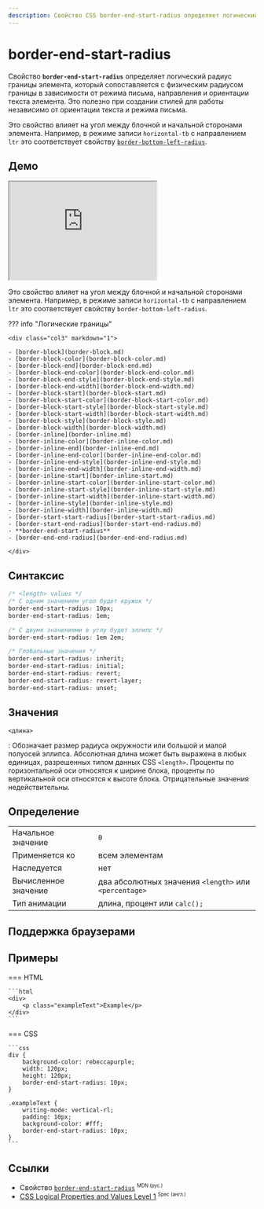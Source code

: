 ```yaml
---
description: Свойство CSS border-end-start-radius определяет логический радиус границы элемента, который сопоставляется с физическим радиусом границы в зависимости от режима письма, направления и ориентации текста элемента.
---
```


# border-end-start-radius

Свойство **`border-end-start-radius`** определяет логический радиус границы элемента, который сопоставляется с физическим радиусом границы в зависимости от режима письма, направления и ориентации текста элемента. Это полезно при создании стилей для работы независимо от ориентации текста и режима письма.

Это свойство влияет на угол между блочной и начальной сторонами элемента. Например, в режиме записи `horizontal-tb` с направлением `ltr` это соответствует свойству [`border-bottom-left-radius`](border-bottom-left-radius.md).

## Демо

<iframe class="interactive is-default-height" height="200" src="https://interactive-examples.mdn.mozilla.net/pages/css/border-end-start-radius.html" title="MDN Web Docs Interactive Example" loading="lazy" data-readystate="complete"></iframe>

Это свойство влияет на угол между блочной и начальной сторонами элемента. Например, в режиме записи `horizontal-tb` с направлением `ltr` это соответствует свойству `border-bottom-left-radius`.

??? info "Логические границы"

    <div class="col3" markdown="1">

    - [border-block](border-block.md)
    - [border-block-color](border-block-color.md)
    - [border-block-end](border-block-end.md)
    - [border-block-end-color](border-block-end-color.md)
    - [border-block-end-style](border-block-end-style.md)
    - [border-block-end-width](border-block-end-width.md)
    - [border-block-start](border-block-start.md)
    - [border-block-start-color](border-block-start-color.md)
    - [border-block-start-style](border-block-start-style.md)
    - [border-block-start-width](border-block-start-width.md)
    - [border-block-style](border-block-style.md)
    - [border-block-width](border-block-width.md)
    - [border-inline](border-inline.md)
    - [border-inline-color](border-inline-color.md)
    - [border-inline-end](border-inline-end.md)
    - [border-inline-end-color](border-inline-end-color.md)
    - [border-inline-end-style](border-inline-end-style.md)
    - [border-inline-end-width](border-inline-end-width.md)
    - [border-inline-start](border-inline-start.md)
    - [border-inline-start-color](border-inline-start-color.md)
    - [border-inline-start-style](border-inline-start-style.md)
    - [border-inline-start-width](border-inline-start-width.md)
    - [border-inline-style](border-inline-style.md)
    - [border-inline-width](border-inline-width.md)
    - [border-start-start-radius](border-start-start-radius.md)
    - [border-start-end-radius](border-start-end-radius.md)
    - **border-end-start-radius**
    - [border-end-end-radius](border-end-end-radius.md)

    </div>

## Синтаксис

```css
/* <length> values */
/* С одним значением угол будет кружок */
border-end-start-radius: 10px;
border-end-start-radius: 1em;

/* С двумя значениями в углу будет эллипс */
border-end-start-radius: 1em 2em;

/* Глобальные значения */
border-end-start-radius: inherit;
border-end-start-radius: initial;
border-end-start-radius: revert;
border-end-start-radius: revert-layer;
border-end-start-radius: unset;
```

## Значения

`<длина>`

: Обозначает размер радиуса окружности или большой и малой полуосей эллипса. Абсолютная длина может быть выражена в любых единицах, разрешенных типом данных CSS `<length>`. Проценты по горизонтальной оси относятся к ширине блока, проценты по вертикальной оси относятся к высоте блока. Отрицательные значения недействительны.

## Определение

|  |  |
| --- | --- |
| Начальное значение | `0` |
| Применяется ко | всем элементам |
| Наследуется | нет |
| Вычисленное значение | два абсолютных значения `<length>` или `<percentage>` |
| Тип анимации | длина, процент или `calc();` |

## Поддержка браузерами

<p class="ciu_embed" data-feature="mdn-css__properties__border-end-start-radius" data-periods="future_1,current,past_1,past_2" data-accessible-colours="false"></p>

## Примеры

=== HTML

    ```html
    <div>
    	<p class="exampleText">Example</p>
    </div>
    ```

=== CSS

    ```css
    div {
    	background-color: rebeccapurple;
    	width: 120px;
    	height: 120px;
    	border-end-start-radius: 10px;
    }

    .exampleText {
    	writing-mode: vertical-rl;
    	padding: 10px;
    	background-color: #fff;
    	border-end-start-radius: 10px;
    }
    ```

## Ссылки

-   Свойство [`border-end-start-radius`](https://developer.mozilla.org/ru/docs/Web/CSS/border-end-start-radius) <sup><small>MDN (рус.)</small></sup>
-   [CSS Logical Properties and Values Level 1](https://w3c.github.io/csswg-drafts/css-logical/#border-radius-properties) <sup><small>Spec (англ.)</small></sup>
